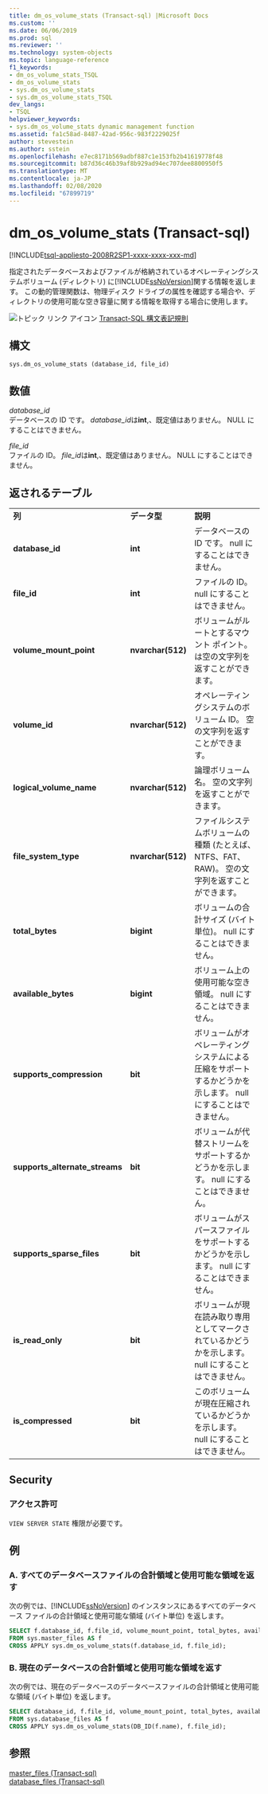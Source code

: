 ```yaml
---
title: dm_os_volume_stats (Transact-sql) |Microsoft Docs
ms.custom: ''
ms.date: 06/06/2019
ms.prod: sql
ms.reviewer: ''
ms.technology: system-objects
ms.topic: language-reference
f1_keywords:
- dm_os_volume_stats_TSQL
- dm_os_volume_stats
- sys.dm_os_volume_stats
- sys.dm_os_volume_stats_TSQL
dev_langs:
- TSQL
helpviewer_keywords:
- sys.dm_os_volume_stats dynamic management function
ms.assetid: fa1c58ad-8487-42ad-956c-983f2229025f
author: stevestein
ms.author: sstein
ms.openlocfilehash: e7ec8171b569adbf887c1e153fb2b41619778f48
ms.sourcegitcommit: b87d36c46b39af8b929ad94ec707dee8800950f5
ms.translationtype: MT
ms.contentlocale: ja-JP
ms.lasthandoff: 02/08/2020
ms.locfileid: "67899719"
---
```

# <a name="sysdm_os_volume_stats-transact-sql"></a>dm_os_volume_stats (Transact-sql)
[!INCLUDE[tsql-appliesto-2008R2SP1-xxxx-xxxx-xxx-md](../../includes/tsql-appliesto-2008R2sp1-xxxx-xxxx-xxx-md.md)]

  指定されたデータベースおよびファイルが格納されているオペレーティングシステムボリューム (ディレクトリ) に[!INCLUDE[ssNoVersion](../../includes/ssnoversion-md.md)]関する情報を返します。 この動的管理関数は、物理ディスク ドライブの属性を確認する場合や、ディレクトリの使用可能な空き容量に関する情報を取得する場合に使用します。  
  
 ![トピック リンク アイコン](../../database-engine/configure-windows/media/topic-link.gif "トピック リンク アイコン") [Transact-SQL 構文表記規則](../../t-sql/language-elements/transact-sql-syntax-conventions-transact-sql.md)  
  
## <a name="syntax"></a>構文  
  
```  
sys.dm_os_volume_stats (database_id, file_id)  
```  
  
##  <a name="Arguments"></a>数値  
 *database_id*  
 データベースの ID です。 *database_id*は**int**,、既定値はありません。 NULL にすることはできません。  
  
 *file_id*  
 ファイルの ID。 *file_id*は**int**,、既定値はありません。 NULL にすることはできません。  
  
## <a name="table-returned"></a>返されるテーブル  
  
||||  
|-|-|-|  
|**列**|**データ型**|**説明**|  
|**database_id**|**int**|データベースの ID です。 null にすることはできません。|  
|**file_id**|**int**|ファイルの ID。 null にすることはできません。|  
|**volume_mount_point**|**nvarchar(512)**|ボリュームがルートとするマウント ポイント。 は空の文字列を返すことができます。|  
|**volume_id**|**nvarchar(512)**|オペレーティングシステムのボリューム ID。 空の文字列を返すことができます。|  
|**logical_volume_name**|**nvarchar(512)**|論理ボリューム名。 空の文字列を返すことができます。|  
|**file_system_type**|**nvarchar(512)**|ファイルシステムボリュームの種類 (たとえば、NTFS、FAT、RAW)。 空の文字列を返すことができます。|  
|**total_bytes**|**bigint**|ボリュームの合計サイズ (バイト単位)。 null にすることはできません。|  
|**available_bytes**|**bigint**|ボリューム上の使用可能な空き領域。 null にすることはできません。|  
|**supports_compression**|**bit**|ボリュームがオペレーティング システムによる圧縮をサポートするかどうかを示します。 null にすることはできません。|  
|**supports_alternate_streams**|**bit**|ボリュームが代替ストリームをサポートするかどうかを示します。 null にすることはできません。|  
|**supports_sparse_files**|**bit**|ボリュームがスパースファイルをサポートするかどうかを示します。  null にすることはできません。|  
|**is_read_only**|**bit**|ボリュームが現在読み取り専用としてマークされているかどうかを示します。 null にすることはできません。|  
|**is_compressed**|**bit**|このボリュームが現在圧縮されているかどうかを示します。 null にすることはできません。|  
  
## <a name="security"></a>Security  
  
### <a name="permissions"></a>アクセス許可  
 
  `VIEW SERVER STATE` 権限が必要です。  
  
## <a name="examples"></a>例  
  
### <a name="a-return-total-space-and-available-space-for-all-database-files"></a>A. すべてのデータベースファイルの合計領域と使用可能な領域を返す  
 次の例では、[!INCLUDE[ssNoVersion](../../includes/ssnoversion-md.md)] のインスタンスにあるすべてのデータベース ファイルの合計領域と使用可能な領域 (バイト単位) を返します。  
  
```sql  
SELECT f.database_id, f.file_id, volume_mount_point, total_bytes, available_bytes  
FROM sys.master_files AS f  
CROSS APPLY sys.dm_os_volume_stats(f.database_id, f.file_id);  
```  
  
### <a name="b-return-total-space-and-available-space-for-the-current-database"></a>B. 現在のデータベースの合計領域と使用可能な領域を返す  
 次の例では、現在のデータベースのデータベースファイルの合計領域と使用可能な領域 (バイト単位) を返します。  
  
```sql  
SELECT database_id, f.file_id, volume_mount_point, total_bytes, available_bytes  
FROM sys.database_files AS f  
CROSS APPLY sys.dm_os_volume_stats(DB_ID(f.name), f.file_id);  
```  
  
## <a name="see-also"></a>参照  
 [master_files &#40;Transact-sql&#41;](../../relational-databases/system-catalog-views/sys-master-files-transact-sql.md)   
 [database_files &#40;Transact-sql&#41;](../../relational-databases/system-catalog-views/sys-database-files-transact-sql.md)  
  
  
